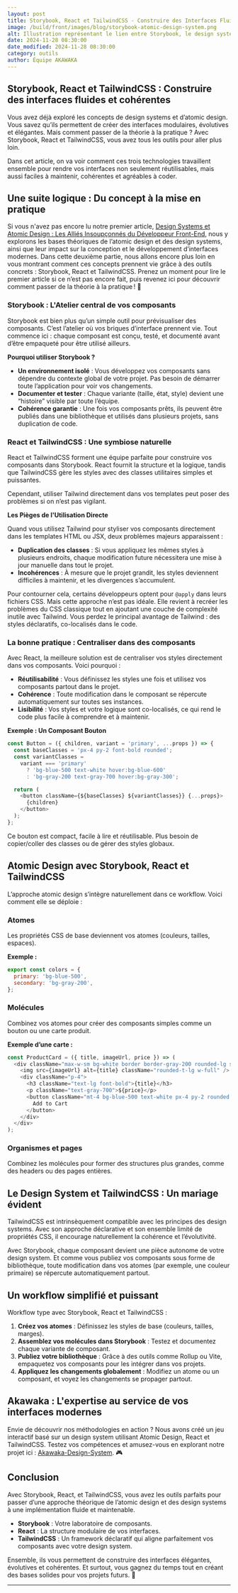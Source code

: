 ```yaml
---
layout: post
title: Storybook, React et TailwindCSS - Construire des Interfaces Fluides et Cohérentes
image: /build/front/images/blog/storybook-atomic-design-system.png
alt: Illustration représentant le lien entre Storybook, le design system et le produit
date: 2024-11-28 08:30:00
date_modified: 2024-11-28 08:30:00
category: outils
author: Équipe AKAWAKA
---
```


## Storybook, React et TailwindCSS : Construire des interfaces fluides et cohérentes

Vous avez déjà exploré les concepts de design systems et d’atomic design. Vous savez qu’ils permettent de créer des interfaces modulaires, évolutives et élégantes. Mais comment passer de la théorie à la pratique ? Avec Storybook, React et TailwindCSS, vous avez tous les outils pour aller plus loin.

Dans cet article, on va voir comment ces trois technologies travaillent ensemble pour rendre vos interfaces non seulement réutilisables, mais aussi faciles à maintenir, cohérentes et agréables à coder.

## Une suite logique : Du concept à la mise en pratique

Si vous n'avez pas encore lu notre premier article, [Design Systems et Atomic Design : Les Alliés Insoupçonnés du Développeur Front-End](https://www.akawaka.fr/blog/outils/design-systems-et-atomic-design-les-allies-insoupconnes-du-dev-front-end.html), nous y explorons les bases théoriques de l’atomic design et des design systems, ainsi que leur impact sur la conception et le développement d’interfaces modernes. Dans cette deuxième partie, nous allons encore plus loin en vous montrant comment ces concepts prennent vie grâce à des outils concrets : Storybook, React et TailwindCSS. Prenez un moment pour lire le premier article si ce n’est pas encore fait, puis revenez ici pour découvrir comment passer de la théorie à la pratique ! 🚀

### Storybook : L'Atelier central de vos composants

Storybook est bien plus qu’un simple outil pour prévisualiser des composants. C’est l’atelier où vos briques d’interface prennent vie. Tout commence ici : chaque composant est conçu, testé, et documenté avant d’être empaqueté pour être utilisé ailleurs.

**Pourquoi utiliser Storybook ?**

- **Un environnement isolé** : Vous développez vos composants sans dépendre du contexte global de votre projet. Pas besoin de démarrer toute l’application pour voir vos changements.
- **Documenter et tester** : Chaque variante (taille, état, style) devient une “histoire” visible par toute l’équipe.
- **Cohérence garantie** : Une fois vos composants prêts, ils peuvent être publiés dans une bibliothèque et utilisés dans plusieurs projets, sans duplication de code.

### React et TailwindCSS : Une symbiose naturelle

React et TailwindCSS forment une équipe parfaite pour construire vos composants dans Storybook. React fournit la structure et la logique, tandis que TailwindCSS gère les styles avec des classes utilitaires simples et puissantes.

Cependant, utiliser Tailwind directement dans vos templates peut poser des problèmes si on n’est pas vigilant.

**Les Pièges de l'Utilisation Directe**

Quand vous utilisez Tailwind pour styliser vos composants directement dans les templates HTML ou JSX, deux problèmes majeurs apparaissent :

- **Duplication des classes** : Si vous appliquez les mêmes styles à plusieurs endroits, chaque modification future nécessitera une mise à jour manuelle dans tout le projet.
- **Incohérences** : À mesure que le projet grandit, les styles deviennent difficiles à maintenir, et les divergences s’accumulent.

Pour contourner cela, certains développeurs optent pour `@apply` dans leurs fichiers CSS. Mais cette approche n’est pas idéale. Elle revient à recréer les problèmes du CSS classique tout en ajoutant une couche de complexité inutile avec Tailwind. Vous perdez le principal avantage de Tailwind : des styles déclaratifs, co-localisés dans le code.

### La bonne pratique : Centraliser dans des composants

Avec React, la meilleure solution est de centraliser vos styles directement dans vos composants. Voici pourquoi :

- **Réutilisabilité** : Vous définissez les styles une fois et utilisez vos composants partout dans le projet.
- **Cohérence** : Toute modification dans le composant se répercute automatiquement sur toutes ses instances.
- **Lisibilité** : Vos styles et votre logique sont co-localisés, ce qui rend le code plus facile à comprendre et à maintenir.

**Exemple : Un Composant Bouton**

```javascript
const Button = ({ children, variant = 'primary', ...props }) => {
  const baseClasses = 'px-4 py-2 font-bold rounded';
  const variantClasses =
    variant === 'primary'
      ? 'bg-blue-500 text-white hover:bg-blue-600'
      : 'bg-gray-200 text-gray-700 hover:bg-gray-300';

  return (
    <button className={${baseClasses} ${variantClasses}} {...props}>
      {children}
    </button>
  );
};
```

Ce bouton est compact, facile à lire et réutilisable. Plus besoin de copier/coller des classes ou de gérer des styles globaux.

## Atomic Design avec Storybook, React et TailwindCSS

L’approche atomic design s’intègre naturellement dans ce workflow. Voici comment elle se déploie :

### Atomes
Les propriétés CSS de base deviennent vos atomes (couleurs, tailles, espaces).

**Exemple :**

```javascript
export const colors = {
  primary: 'bg-blue-500',
  secondary: 'bg-gray-200',
};
```

### Molécules
Combinez vos atomes pour créer des composants simples comme un bouton ou une carte produit.

**Exemple d’une carte :**

```javascript
const ProductCard = ({ title, imageUrl, price }) => (
  <div className="max-w-sm bg-white border border-gray-200 rounded-lg shadow-md">
    <img src={imageUrl} alt={title} className="rounded-t-lg w-full" />
    <div className="p-4">
      <h3 className="text-lg font-bold">{title}</h3>
      <p className="text-gray-700">${price}</p>
      <button className="mt-4 bg-blue-500 text-white px-4 py-2 rounded hover:bg-blue-600">
        Add to Cart
      </button>
    </div>
  </div>
);
```

### Organismes et pages
Combinez les molécules pour former des structures plus grandes, comme des headers ou des pages entières.

## Le Design System et TailwindCSS : Un mariage évident

TailwindCSS est intrinsèquement compatible avec les principes des design systems. Avec son approche déclarative et son ensemble limité de propriétés CSS, il encourage naturellement la cohérence et l’évolutivité.

Avec Storybook, chaque composant devient une pièce autonome de votre design system. Et comme vous publiez vos composants sous forme de bibliothèque, toute modification dans vos atomes (par exemple, une couleur primaire) se répercute automatiquement partout.

## Un workflow simplifié et puissant

Workflow type avec Storybook, React et TailwindCSS :

1. **Créez vos atomes** : Définissez les styles de base (couleurs, tailles, marges).
2. **Assemblez vos molécules dans Storybook** : Testez et documentez chaque variante de composant.
3. **Publiez votre bibliothèque** : Grâce à des outils comme Rollup ou Vite, empaquetez vos composants pour les intégrer dans vos projets.
4. **Appliquez les changements globalement** : Modifiez un atome ou un composant, et voyez les changements se propager partout.

## Akawaka : L'expertise au service de vos interfaces modernes

Envie de découvrir nos méthodologies en action ? Nous avons créé un jeu interactif basé sur un design system utilisant Atomic Design, React et TailwindCSS. Testez vos compétences et amusez-vous en explorant notre projet ici : [Akawaka-Design-System](https://akawaka.github.io/design-system/). 🎮

## Conclusion

Avec Storybook, React, et TailwindCSS, vous avez les outils parfaits pour passer d’une approche théorique de l’atomic design et des design systems à une implémentation fluide et maintenable.

- **Storybook** : Votre laboratoire de composants.
- **React** : La structure modulaire de vos interfaces.
- **TailwindCSS** : Un framework déclaratif qui aligne parfaitement vos composants avec votre design system.

Ensemble, ils vous permettent de construire des interfaces élégantes, évolutives et cohérentes. Et surtout, vous gagnez du temps tout en créant des bases solides pour vos projets futurs. 🚀

---
